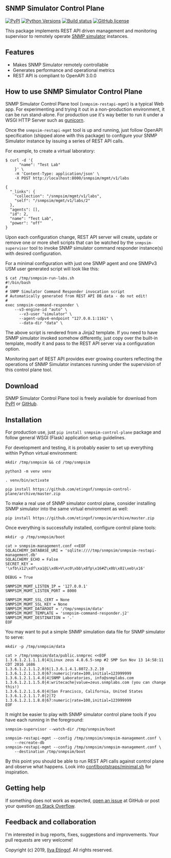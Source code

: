 
SNMP Simulator Control Plane
----------------------------
[![PyPI](https://img.shields.io/pypi/v/snmpsim-control-plane.svg?maxAge=2592000)](https://pypi.org/project/snmpsim-control-plane/)
[![Python Versions](https://img.shields.io/pypi/pyversions/snmpsim-control-plane.svg)](https://pypi.org/project/snmpsim-control-plane/)
[![Build status](https://travis-ci.org/etingof/snmpsim-control-plane.svg?branch=master)](https://travis-ci.org/etingof/snmpsim-control-plane)
[![GitHub license](https://img.shields.io/badge/license-BSD-blue.svg)](https://raw.githubusercontent.com/etingof/snmpsim-control-plane/master/LICENSE.txt)

This package implements REST API driven management and monitoring supervisor to
remotely operate [SNMP simulator](http://snmplabs.com/snmpsim) instances.

Features
--------

* Makes SNMP Simulator remotely controllable
* Generates performance and operational metrics
* REST API is compliant to OpenAPI 3.0.0

How to use SNMP Simulator Control Plane
---------------------------------------

SNMP Simulator Control Plane tool (`snmpsim-restapi-mgmt`) is a typical Web
app. For experimenting and trying it out in a non-production environment,
it can be run stand-alone. For production use it's way better to run it
under a WSGI HTTP Server such as [gunicorn](https://gunicorn.org).

Once the `snmpsim-restapi-mgmt` tool is up and running, just follow OpenAPI
specification (shipped alone with this package) to configure your SNMP
Simulator instance by issuing a series of REST API calls.

For example, to create a virtual laboratory:

```commandline
$ curl -d '{
      "name": "Test Lab"
    }' \
    -H 'Content-Type: application/json' \
    -X POST http://localhost:8000/snmpsim/mgmt/v1/labs

{
  "_links": {
    "collection": "/snmpsim/mgmt/v1/labs", 
    "self": "/snmpsim/mgmt/v1/labs/2"
  }, 
  "agents": [], 
  "id": 2, 
  "name": "Test Lab", 
  "power": "off"
}

```

Upon each configuration change, REST API server will create, update or
remove one or more shell scripts that can be watched by the `snmpsim-supervisor`
tool to invoke SNMP simulator command responder instance(s) with desired
configuration.

For a minimal configuration with just one SNMP agent and one SNMPv3
USM user generated script will look like this:

```commandline
$ cat /tmp/snmpsim-run-labs.sh 
#!/bin/bash
#
# SNMP Simulator Command Responder invocation script
# Automatically generated from REST API DB data - do not edit!
#
exec snmpsim-command-responder \
    --v3-engine-id "auto" \
      --v3-user "simulator" \
      --agent-udpv4-endpoint "127.0.0.1:1161" \
      --data-dir "data" \

```

The above script is rendered from a Jinja2 template. If you need to have
SNMP simulator invoked somehow differently, just copy over the built-in
template, modify it and pass to the REST API server via a configuration
option.

Monitoring part of REST API provides ever growing counters reflecting the
operations of SNMP Simulator instances running under the supervision of
this control plane tool.

Download
--------

SNMP Simulator Control Plane tool is freely available for download from
[PyPI](https://pypi.org/project/snmpsim-control-plane/) or
[GitHub](https://github.com/etingof/snmpsim-control-plane/archive/master.zip).


Installation
------------

For production use, just `pip install snmpsim-control-plane` package
and follow general WSGI (Flask) application setup guidelines.

For development and testing, it is probably easier to set up everything
within Python virtual environment:
 
```commandline
mkdir /tmp/snmpsim && cd /tmp/snmpsim

python3 -m venv venv

. venv/bin/activate

pip install https://github.com/etingof/snmpsim-control-plane/archive/master.zip
```

To make a real use of SNMP simulator control plane, consider installing
SNMP simulator into the same virtual environment as well:

```commandline
pip install https://github.com/etingof/snmpsim/archive/master.zip
```

Once everything is successfully installed, configure control plane tools:

```commandline
mkdir -p /tmp/snmpsim/boot

cat > snmpsim-management.conf <<EOF
SQLALCHEMY_DATABASE_URI = 'sqlite:////tmp/snmpsim/snmpsim-restapi-management.db'
SQLALCHEMY_ECHO = False
SECRET_KEY = '\xfb\x12\xdf\xa1@i\xd6>V\xc0\xbb\x8fp\x16#Z\x0b\x81\xeb\x16'

DEBUG = True

SNMPSIM_MGMT_LISTEN_IP = '127.0.0.1'
SNMPSIM_MGMT_LISTEN_PORT = 8000

SNMPSIM_MGMT_SSL_CERT = None
SNMPSIM_MGMT_SSL_KEY = None
SNMPSIM_MGMT_DATAROOT = '/tmp/snmpsim/data'
SNMPSIM_MGMT_TEMPLATE = 'snmpsim-command-responder.j2'
SNMPSIM_MGMT_DESTINATION = '.'
EOF
```

You may want to put a simple SNMP simulation data file for SNMP simulator
to serve:

```commandline
mkdir -p /tmp/snmpsim/data

cat > /tmp/snmpsim/data/public.snmprec <<EOF
1.3.6.1.2.1.1.1.0|4|Linux zeus 4.8.6.5-smp #2 SMP Sun Nov 13 14:58:11 CDT 2016 i686
1.3.6.1.2.1.1.2.0|6|1.3.6.1.4.1.8072.3.2.10
1.3.6.1.2.1.1.3.0|67:numeric|rate=100,initial=123999999
1.3.6.1.2.1.1.4.0|4|SNMP Laboratories, info@snmplabs.com
1.3.6.1.2.1.1.5.0|4:writecache|value=zeus.snmplabs.com (you can change this!)
1.3.6.1.2.1.1.6.0|4|San Francisco, California, United States
1.3.6.1.2.1.1.7.0|2|72
1.3.6.1.2.1.1.8.0|67:numeric|rate=100,initial=123999999
EOF
```

It might be easier to play with SNMP simulator control plane tools if
you have each running in the foreground:

```commandline
snmpsim-supervisor --watch-dir /tmp/snmpsim/boot
```

```commandline
snmpsim-restapi-mgmt --config /tmp/snmpsim/snmpsim-management.conf \
    --recreate-db
snmpsim-restapi-mgmt --config /tmp/snmpsim/snmpsim-management.conf \
    --destination /tmp/snmpsim/boot
```

By this point you should be able to run REST API calls against control
plane and observe what happens. Look into
[conf/bootstraps/minimal.sh](https://raw.githubusercontent.com/etingof/snmpsim-control-plane/master/conf/bootstraps/minimal.sh)
for inspiration.

Getting help
------------

If something does not work as expected,
[open an issue](https://github.com/etingof/snmpsim-control-plane/issues) at GitHub or
post your question [on Stack Overflow](https://stackoverflow.com/questions/ask).

Feedback and collaboration
--------------------------

I'm interested in bug reports, fixes, suggestions and improvements. Your
pull requests are very welcome!

Copyright (c) 2019, [Ilya Etingof](mailto:etingof@gmail.com). All rights reserved.
